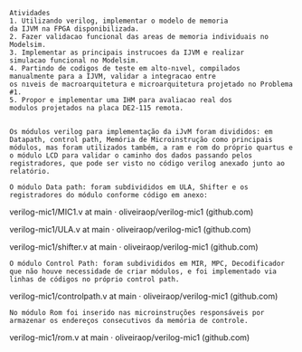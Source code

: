 	Atividades
	1. Utilizando verilog, implementar o modelo de memoria
	da IJVM na FPGA disponibilizada.
	2. Fazer validacao funcional das areas de memoria individuais no Modelsim.
	3. Implementar as principais instrucoes da IJVM e realizar
	simulacao funcional no Modelsim.
	4. Partindo de codigos de teste em alto-nıvel, compilados
	manualmente para a IJVM, validar a integracao entre
	os nıveis de macroarquitetura e microarquitetura projetado no Problema #1.
	5. Propor e implementar uma IHM para avaliacao real dos
	modulos projetados na placa DE2-115 remota.


	Os módulos verilog para implementação da iJvM foram divididos: em Datapath, control path, Memória de Microinstrução como principais módulos, mas foram utilizados também, a ram e rom do próprio quartus e o módulo LCD para validar o caminho dos dados passando pelos registradores, que pode ser visto no código verilog anexado junto ao relatório. 

	O módulo Data path: foram subdivididos em ULA, Shifter e os registradores do módulo conforme código em anexo:

verilog-mic1/MIC1.v at main · oliveiraop/verilog-mic1 (github.com)

verilog-mic1/ULA.v at main · oliveiraop/verilog-mic1 (github.com)

verilog-mic1/shifter.v at main · oliveiraop/verilog-mic1 (github.com)

	O módulo Control Path: foram subdivididos em MIR, MPC, Decodificador que não houve necessidade de criar módulos, e foi implementado via  linhas de códigos no próprio control path.

verilog-mic1/controlpath.v at main · oliveiraop/verilog-mic1 (github.com)

	No módulo Rom foi inserido nas microinstruções responsáveis por armazenar os endereços consecutivos da memória de controle.
	
verilog-mic1/rom.v at main · oliveiraop/verilog-mic1 (github.com)
